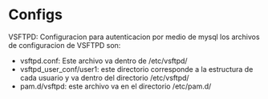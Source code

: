 Configs
=======

VSFTPD: Configuracion para autenticacion por medio de mysql los archivos de configuracion de VSFTPD son:

* vsftpd.conf: Este archivo va dentro de /etc/vsftpd/
* vsftpd_user_conf/user1: este directorio corresponde a la estructura de cada usuario y va dentro del directorio /etc/vsftpd/
* pam.d/vsftpd: este archivo va en el directorio /etc/pam.d/
